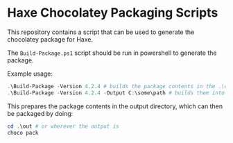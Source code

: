 # Haxe Chocolatey Packaging Scripts

This repository contains a script that can be used to generate the chocolatey package for Haxe.

The `Build-Package.ps1` script should be run in powershell to generate the package.

Example usage:

```powershell
.\Build-Package -Version 4.2.4 # builds the package contents in the .\out directory
.\Build-Package -Version 4.2.4 -Output C:\some\path # builds them into the specified directory
```

This prepares the package contents in the output directory, which can then be packaged by doing:

```powershell
cd .\out # or wherever the output is
choco pack
```
